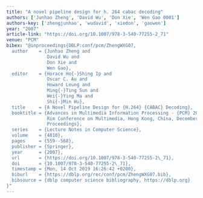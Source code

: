 ```yaml
---
title: "A novel pipeline design for h. 264 cabac decoding"
authors: ['Junhao Zheng', 'David Wu', 'Don Xie', 'Wen Gao 0001']
authors-key: ['zhengjunhao', 'wudavid', 'xiedon', 'gaowen']
year: "2007"
article-link: "https://doi.org/10.1007/978-3-540-77255-2_71"
venue: "PCM"
bibex: "@inproceedings{DBLP:conf/pcm/ZhengWXG07,
  author    = {Junhao Zheng and
               David Wu and
               Don Xie and
               Wen Gao},
  editor    = {Horace Ho{-}Shing Ip and
               Oscar C. Au and
               Howard Leung and
               Ming{-}Ting Sun and
               Wei{-}Ying Ma and
               Shi{-}Min Hu},
  title     = {A Novel Pipeline Design for {H.264} {CABAC} Decoding},
  booktitle = {Advances in Multimedia Information Processing - {PCM} 2007, 8th Pacific
               Rim Conference on Multimedia, Hong Kong, China, December 11-14, 2007,
               Proceedings},
  series    = {Lecture Notes in Computer Science},
  volume    = {4810},
  pages     = {559--568},
  publisher = {Springer},
  year      = {2007},
  url       = {https://doi.org/10.1007/978-3-540-77255-2\_71},
  doi       = {10.1007/978-3-540-77255-2\_71},
  timestamp = {Mon, 14 Oct 2019 16:26:42 +0200},
  biburl    = {https://dblp.org/rec/conf/pcm/ZhengWXG07.bib},
  bibsource = {dblp computer science bibliography, https://dblp.org}
}"
---
```

